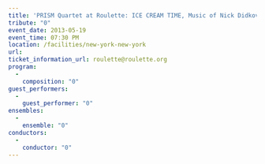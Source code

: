```yaml
---
title: 'PRISM Quartet at Roulette: ICE CREAM TIME, Music of Nick Didkovsky'
tribute: "0"
event_date: 2013-05-19
event_time: 07:30 PM
location: /facilities/new-york-new-york
url: 
ticket_information_url: roulette@roulette.org
program: 
  -
    composition: "0"
guest_performers: 
  -
    guest_performer: "0"
ensembles: 
  -
    ensemble: "0"
conductors: 
  -
    conductor: "0"
---
```

